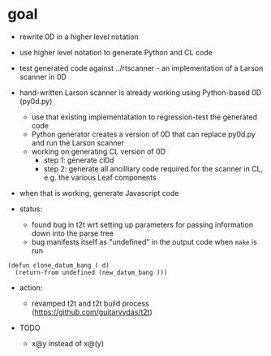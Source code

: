 # goal
- rewrite 0D in a higher level notation
- use higher level notation to generate Python and CL code 
- test generated code against ../rtscanner - an implementation of a Larson scanner in 0D
- hand-written Larson scanner is already working using Python-based 0D (py0d.py)
  - use that existing implementatation to regression-test the generated code
  - Python generator creates a version of 0D that can replace py0d.py and run the Larson scanner
  - working on generating CL version of 0D
	- step 1: generate cl0d
	- step 2: generate all ancilliary code required for the scanner in CL, e.g. the various Leaf components
- when that is working, generate Javascript code

- status: 
  - found bug in t2t wrt setting up parameters for passing information down into the parse tree
  - bug manifests itself as "undefined" in the output code when `make` is run
```
(defun clone_datum_bang ( d)
  (return-from undefined (new_datum_bang )))
```
- action: 
	- revamped t2t and t2t build process (https://github.com/guitarvydas/t2t)


- TODO
  - x@y instead of x@(y)
  
